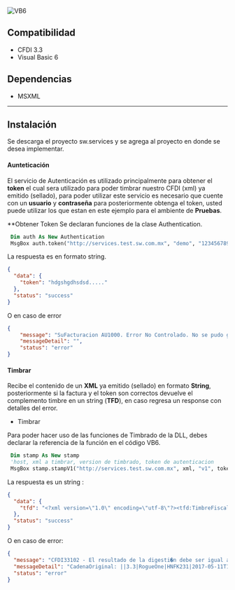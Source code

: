 
![VB6](http://findicons.com/files/icons/1803/msdn/128/ms_visual_studio.png)



Compatibilidad
-------------
* CFDI 3.3
* Visual Basic 6

Dependencias
------------
* MSXML


----------------
Instalaci&oacute;n
---------
Se descarga el proyecto sw.services y se agrega al proyecto en donde se desea implementar.



#### Aunteticaci&oacute;n #####
El servicio de Autenticación es utilizado principalmente para obtener el **token** el cual sera utilizado para poder timbrar nuestro CFDI (xml) ya emitido (sellado), para poder utilizar este servicio es necesario que cuente con un **usuario** y **contraseña** para posteriormente obtenga el token, usted puede utilizar los que estan en este ejemplo para el ambiente de **Pruebas**.


**Obtener Token
Se declaran funciones de la clase Authentication.

```vb
 Dim auth As New Authentication
 MsgBox auth.token("http://services.test.sw.com.mx", "demo", "123456789")
```
La respuesta es en formato string.

```json
{
  "data": {
    "token": "hdgshgdhsdsd....."
  },
  "status": "success"
}
```

O en caso de error

```json
{
    "message": "SuFacturacion AU1000. Error No Controlado. No se pudo generar el token de autenticaci�n.",
    "messageDetail": "",
    "status": "error"
}
```

#### Timbrar #####
Recibe el contenido de un **XML** ya emitido (sellado) en formato **String**,    posteriormente si la factura y el token son correctos devuelve el complemento timbre en un string (**TFD**), en caso regresa un response con detalles del error.


* Timbrar

Para poder hacer uso de las funciones de Timbrado de la DLL, debes declarar la referencia de la función en el código VB6.
```vb
 Dim stamp As New stamp
 'host, xml a timbrar, version de timbrado, token de autenticacion
 MsgBox stamp.stampV1("http://services.test.sw.com.mx", xml, "v1", token)

```

La respuesta es un string :

```json
{
  "data": {
    "tfd": "<?xml version=\"1.0\" encoding=\"utf-8\"?><tfd:TimbreFiscalDigital xsi:schemaLocation=\"http://www.sat.gob.mx/TimbreFiscalDigital http://www.sat.gob.mx/sitio_internet/cfd/TimbreFiscalDigital/TimbreFiscalDigitalv11.xsd\" Version=\"1.1\" UUID=\"e29e4be7-e2d9-4d94-a2f8-81e30c893394\" FechaTimbrado=\"2017-05-11T17:56:00\" RfcProvCertif=\"AAA010101AAA\" SelloCFD=\"YHvkKPCGUhxHRoqk8vAnNeiHVNo5KaGYa3EBU1yMOiiTNnUASQJZxFkNbn52RUMtnepI1IAXDh7FlqCm5Vjofh3vLSJFCl8A+KUYO/GRoiYXOqwPpIhBMs9JPDXnshQzgDeL4NCd6/dSuQj3hdCVZCPgUnyYjRaFUBtqfJKTuIyP3n1o0QHq9pNvQTe+I6pumMcZoK2cWsFcgj3gZ++qO/SeV8bcWpXWGVQ43dvMCggI/z3q6sMTli6TcqoLYjS/aXmtKcPXE7Lay9uEGUNXlRaNDeGFyhtRh4ABGcFzIUuOVu1aPoq5s9wX81CaYx7hgTHFg74vNVGmxbTUwMbDSg==\" NoCertificadoSAT=\"20001000000300022323\" SelloSAT=\"bMiJXKzuMoEpOS1JKY2k+WMVEwXzhT5sNx2/WkNpp6OmoXVoahVsrBQLCCuwSbusQWIpueRRL1b8s3OoLdDDqYBKPfPIBqmwa3ZpbAQCcwv91+mMKyraDGBViXLZLhvGE7hy+tiH7PE632CjS5gSeIjXlUk3/BNKPD9tio+pSmlvWV62cPoDzJm3u7KZqNB2jWoJiYT+od6VYiibvaQ90TLT+uAkyw2jzbwOdoJZuucqfOOpO8X2vSk7NGTA5M84brTIuOlF2YLCz3LQhmzGR6WEtUUQE0LdqFvKdd+0GUeY/q6eWllv3XEIK1rw4uIM8rzQT1+D4uXslV9b3V56SA==\" xmlns:tfd=\"http://www.sat.gob.mx/TimbreFiscalDigital\" xmlns:xsi=\"http://www.w3.org/2001/XMLSchema-instance\" />"
  },
  "status": "success"
}
```
O en caso de error:

```json
{
  "message": "CFDI33102 - El resultado de la digesti�n debe ser igual al resultado de la desencripci�n del sello.",
  "messageDetail": "CadenaOriginal: ||3.3|RogueOne|HNFK231|2017-05-11T16:48:22|01|20001000000300022763|201.00|MXN|1|603.28|I|PUE|06300|TME960709LR2|INMOB EDMA SA DE CV|601|AAA010101AAA|Rodolfo Carranza Ramos|G03|50211503|UT421511|1|H87|Pieza|Cigarros|200.00|200.00|200.00|002|Tasa|0.160000|32.08|232.00|003|Tasa|1.600000|371.20|002|Tasa|0.160000|32.08|003|Tasa|1.600000|371.20|403.28||",
  "status": "error"
}
```